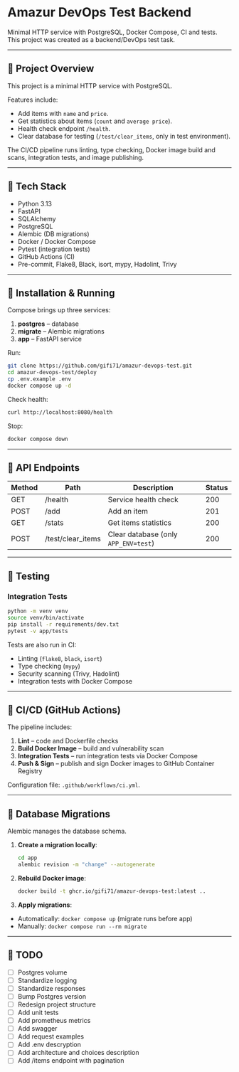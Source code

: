 # Amazur DevOps Test Backend

Minimal HTTP service with PostgreSQL, Docker Compose, CI and tests.  
This project was created as a backend/DevOps test task.

---

## 🔹 Project Overview

This project is a minimal HTTP service with PostgreSQL.  

Features include:

- Add items with `name` and `price`.
- Get statistics about items (`count` and `average price`).
- Health check endpoint `/health`.
- Clear database for testing (`/test/clear_items`, only in test environment).

The CI/CD pipeline runs linting, type checking, Docker image build and scans, integration tests, and image publishing.

---

## 🔹 Tech Stack

- Python 3.13
- FastAPI
- SQLAlchemy
- PostgreSQL
- Alembic (DB migrations)
- Docker / Docker Compose
- Pytest (integration tests)
- GitHub Actions (CI)
- Pre-commit, Flake8, Black, isort, mypy, Hadolint, Trivy

---

## 🔹 Installation & Running

Compose brings up three services:

1. **postgres** – database
2. **migrate** – Alembic migrations
3. **app** – FastAPI service

Run:

```bash
git clone https://github.com/gifi71/amazur-devops-test.git
cd amazur-devops-test/deploy
cp .env.example .env
docker compose up -d
```

Check health:

```bash
curl http://localhost:8080/health
```

Stop:

```bash
docker compose down
```

---

## 🔹 API Endpoints

| Method | Path               | Description                          | Status |
| ------ | ------------------ | ------------------------------------ | ------ |
| GET    | /health            | Service health check                 | 200    |
| POST   | /add               | Add an item                          | 201    |
| GET    | /stats             | Get items statistics                 | 200    |
| POST   | /test/clear_items  | Clear database (only `APP_ENV=test`) | 200    |

---

## 🔹 Testing

### Integration Tests

```bash
python -m venv venv
source venv/bin/activate
pip install -r requirements/dev.txt
pytest -v app/tests
```

Tests are also run in CI:

- Linting (`flake8`, `black`, `isort`)
- Type checking (`mypy`)
- Security scanning (Trivy, Hadolint)
- Integration tests with Docker Compose

---

## 🔹 CI/CD (GitHub Actions)

The pipeline includes:

1. **Lint** – code and Dockerfile checks
2. **Build Docker Image** – build and vulnerability scan
3. **Integration Tests** – run integration tests via Docker Compose
4. **Push & Sign** – publish and sign Docker images to GitHub Container Registry

Configuration file: `.github/workflows/ci.yml`.

---

## 🔹 Database Migrations

Alembic manages the database schema.  

1. **Create a migration locally**:

    ```bash
    cd app
    alembic revision -m "change" --autogenerate
    ````

2. **Rebuild Docker image**:

    ```bash
    docker build -t ghcr.io/gifi71/amazur-devops-test:latest ..
    ```

3. **Apply migrations**:

- Automatically: `docker compose up` (migrate runs before app)
- Manually: `docker compose run --rm migrate`

---

## 🔹 TODO

- [ ] Postgres volume
- [ ] Standardize logging
- [ ] Standardize responses
- [ ] Bump Postgres version
- [ ] Redesign project structure
- [ ] Add unit tests
- [ ] Add prometheus metrics
- [ ] Add swagger
- [ ] Add request examples
- [ ] Add .env descryption
- [ ] Add architecture and choices description
- [ ] Add /items endpoint with pagination
